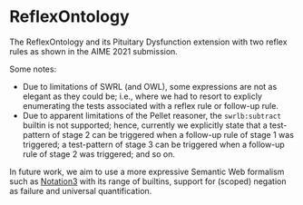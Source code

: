 # ReflexOntology

The ReflexOntology and its Pituitary Dysfunction extension with two reflex rules as shown in the AIME 2021 submission.

Some notes:
- Due to limitations of SWRL (and OWL), some expressions are not as elegant as they could be; i.e., where we had to resort to explicly enumerating the tests associated with a reflex rule or follow-up rule.
- Due to apparent limitations of the Pellet reasoner, the `swrlb:subtract` builtin is not supported; hence, currently we explicitly state that a test-pattern of stage 2 can be triggered when a follow-up rule of stage 1 was triggered; a test-pattern of stage 3 can be triggered when a follow-up rule of stage 2 was triggered; and so on.

In future work, we aim to use a more expressive Semantic Web formalism such as <a href="https://github.com/w3c/N3">Notation3</a> with its range of builtins, support for (scoped) negation as failure and universal quantification.